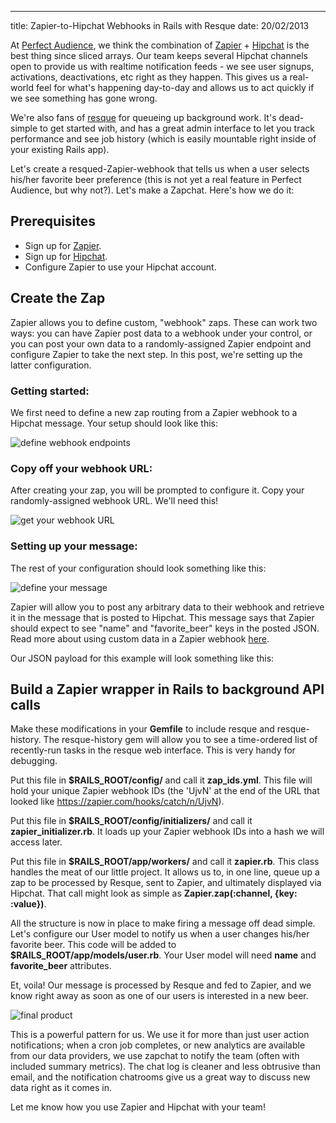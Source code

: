 --- 
title: Zapier-to-Hipchat Webhooks in Rails with Resque
date: 20/02/2013

At [Perfect Audience](https://www.perfectaudience.com), we think the combination of [Zapier](http://www.zapier.com) + [Hipchat](http://www.hipchat.com) is the best thing since sliced arrays. Our team keeps several Hipchat channels open to provide us with realtime notification feeds - we see user signups, activations, deactivations, etc right as they happen. This gives us a real-world feel for what's happening day-to-day and allows us to act quickly if we see something has gone wrong.

We're also fans of [resque](https://github.com/defunkt/resque) for queueing up background work. It's dead-simple to get started with, and has a great admin interface to let you track performance and see job history (which is easily mountable right inside of your existing Rails app).

Let's create a resqued-Zapier-webhook that tells us when a user selects his/her favorite beer preference (this is not yet a real feature in Perfect Audience, but why not?). Let's make a Zapchat. Here's how we do it:

## Prerequisites

- Sign up for [Zapier](http://www.zapier.com).
- Sign up for [Hipchat](http://www.hipchat.com).
- Configure Zapier to use your Hipchat account.

## Create the Zap

Zapier allows you to define custom, "webhook" zaps. These can work two ways: you can have Zapier post data to a webhook under your control, or you can post your own data to a randomly-assigned Zapier endpoint and configure Zapier to take the next step. In this post, we're setting up the latter configuration.

### Getting started:

We first need to define a new zap routing from a Zapier webhook to a Hipchat message. Your setup should look like this:

![define webhook endpoints](http://mchail.github.com/guavascript/images/zapier-hipchat/zap_endpoints.png)

### Copy off your webhook URL:

After creating your zap, you will be prompted to configure it. Copy your randomly-assigned webhook URL. We'll need this!

![get your webhook URL](http://mchail.github.com/guavascript/images/zapier-hipchat/webhook_url.png)

### Setting up your message:

The rest of your configuration should look something like this:

![define your message](http://mchail.github.com/guavascript/images/zapier-hipchat/zap_message_definition.png)

Zapier will allow you to post any arbitrary data to their webhook and retrieve it in the message that is posted to Hipchat. This message says that Zapier should expect to see "name" and "favorite_beer" keys in the posted JSON. Read more about using custom data in a Zapier webhook [here](https://zapier.com/blog/2012/11/24/how-use-zapier-webhooks/).

Our JSON payload for this example will look something like this:

<script src="http://gist.github.com/4125771.js?file=sample_json.json"></script>

## Build a Zapier wrapper in Rails to background API calls

Make these modifications in your **Gemfile** to include resque and resque-history. The resque-history gem will allow you to see a time-ordered list of recently-run tasks in the resque web interface. This is very handy for debugging.

<script src="http://gist.github.com/4125771.js?file=Gemfile"></script>

Put this file in **$RAILS_ROOT/config/** and call it **zap_ids.yml**. This file will hold your unique Zapier webhook IDs (the 'UjvN' at the end of the URL that looked like https://zapier.com/hooks/catch/n/UjvN).

<script src="http://gist.github.com/4125771.js?file=zap_ids.yml"></script>

Put this file in **$RAILS_ROOT/config/initializers/** and call it **zapier_initializer.rb**. It loads up your Zapier webhook IDs into a hash we will access later.

<script src="http://gist.github.com/4125771.js?file=zapier_initializer.rb"></script>

Put this file in **$RAILS_ROOT/app/workers/** and call it **zapier.rb**. This class handles the meat of our little project. It allows us to, in one line, queue up a zap to be processed by Resque, sent to Zapier, and ultimately displayed via Hipchat. That call might look as simple as **Zapier.zap(:channel, {key: :value})**.

<script src="http://gist.github.com/4125771.js?file=zapier.rb"></script>

All the structure is now in place to make firing a message off dead simple. Let's configure our User model to notify us when a user changes his/her favorite beer. This code will be added to **$RAILS_ROOT/app/models/user.rb**. Your User model will need **name** and **favorite_beer** attributes.

<script src="http://gist.github.com/4125771.js?file=user.rb"></script>

Et, voila! Our message is processed by Resque and fed to Zapier, and we know right away as soon as one of our users is interested in a new beer.

![final product](http://mchail.github.com/guavascript/images/zapier-hipchat/final_product.png)

This is a powerful pattern for us. We use it for more than just user action notifications; when a cron job completes, or new analytics are available from our data providers, we use zapchat to notify the team (often with included summary metrics). The chat log is cleaner and less obtrusive than email, and the notification chatrooms give us a great way to discuss new data right as it comes in.

Let me know how you use Zapier and Hipchat with your team!
